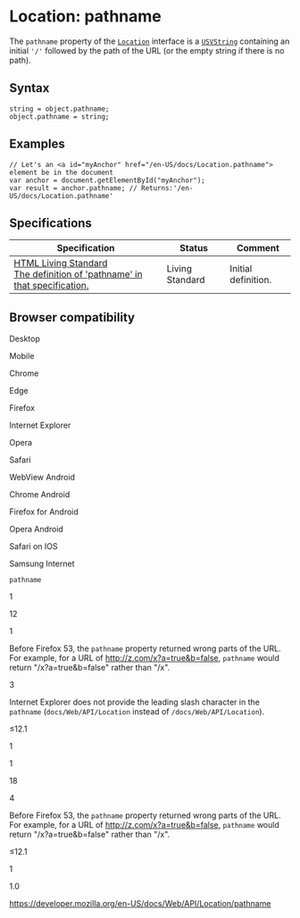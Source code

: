# Location: pathname

The `pathname` property of the [`Location`](../location) interface is a [`USVString`](../usvstring) containing an initial `'/'` followed by the path of the URL (or the empty string if there is no path).

## Syntax

    string = object.pathname;
    object.pathname = string;

## Examples

    // Let's an <a id="myAnchor" href="/en-US/docs/Location.pathname"> element be in the document
    var anchor = document.getElementById("myAnchor");
    var result = anchor.pathname; // Returns:'/en-US/docs/Location.pathname'

## Specifications

<table><thead><tr class="header"><th>Specification</th><th>Status</th><th>Comment</th></tr></thead><tbody><tr class="odd"><td><a href="https://html.spec.whatwg.org/multipage/#dom-location-pathname">HTML Living Standard<br />
<span class="small">The definition of 'pathname' in that specification.</span></a></td><td><span class="spec-living">Living Standard</span></td><td>Initial definition.</td></tr></tbody></table>

## Browser compatibility

Desktop

Mobile

Chrome

Edge

Firefox

Internet Explorer

Opera

Safari

WebView Android

Chrome Android

Firefox for Android

Opera Android

Safari on IOS

Samsung Internet

`pathname`

1

12

1

Before Firefox 53, the `pathname` property returned wrong parts of the URL. For example, for a URL of http://z.com/x?a=true&b=false, `pathname` would return "/x?a=true&b=false" rather than "/x".

3

Internet Explorer does not provide the leading slash character in the `pathname` (`docs/Web/API/Location` instead of `/docs/Web/API/Location`).

≤12.1

1

1

18

4

Before Firefox 53, the `pathname` property returned wrong parts of the URL. For example, for a URL of http://z.com/x?a=true&b=false, `pathname` would return "/x?a=true&b=false" rather than "/x".

≤12.1

1

1.0

<a href="https://developer.mozilla.org/en-US/docs/Web/API/Location/pathname" class="_attribution-link">https://developer.mozilla.org/en-US/docs/Web/API/Location/pathname</a>
